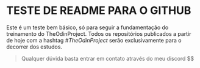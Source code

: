 # TESTE DE README PARA O GITHUB

Este é um teste bem básico, só para seguir a fundamentação do treinamento do TheOdinProject. Todos os repositórios publicados a partir de hoje com a hashtag _#TheOdinProject_ serão exclusivamente para o decorrer dos estudos.

> Qualquer dúvida basta entrar em contato através do meu discord $$
